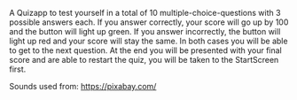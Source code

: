 A Quizapp to test yourself in a total of 10 multiple-choice-questions with 3 possible answers each. If you answer correctly, your score will go up by 100 and the button will
 light up green. If you answer incorrectly, the button will light up red and your score will stay the same. In both cases you will be able to get to the next question. At the end
 you will be presented with your final score and are able to restart the quiz, you will be taken to the StartScreen first.

Sounds used from: https://pixabay.com/
